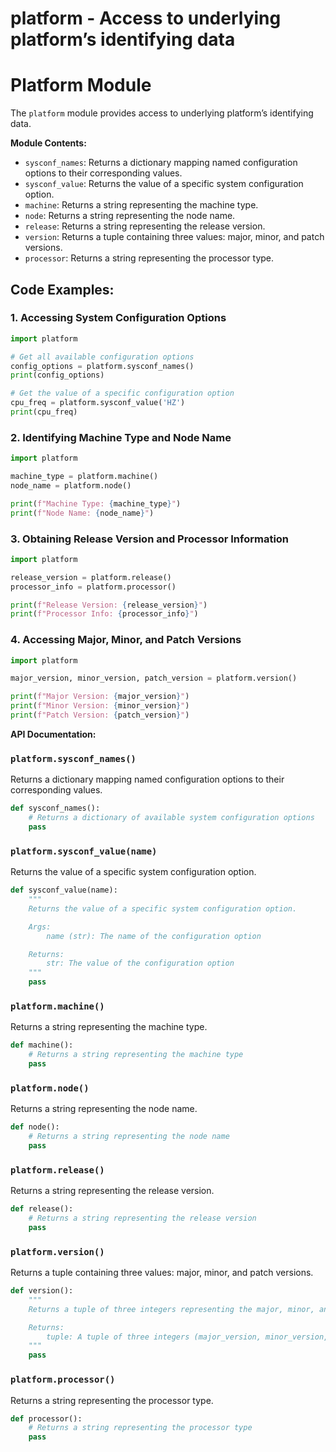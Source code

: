 # platform - Access to underlying platform’s identifying data

**Platform Module**
====================

The `platform` module provides access to underlying platform’s identifying data.

**Module Contents:**

*   `sysconf_names`: Returns a dictionary mapping named configuration options to their corresponding values.
*   `sysconf_value`: Returns the value of a specific system configuration option.
*   `machine`: Returns a string representing the machine type.
*   `node`: Returns a string representing the node name.
*   `release`: Returns a string representing the release version.
*   `version`: Returns a tuple containing three values: major, minor, and patch versions.
*   `processor`: Returns a string representing the processor type.

**Code Examples:**
-------------------

### 1. Accessing System Configuration Options

```python
import platform

# Get all available configuration options
config_options = platform.sysconf_names()
print(config_options)

# Get the value of a specific configuration option
cpu_freq = platform.sysconf_value('HZ')
print(cpu_freq)
```

### 2. Identifying Machine Type and Node Name

```python
import platform

machine_type = platform.machine()
node_name = platform.node()

print(f"Machine Type: {machine_type}")
print(f"Node Name: {node_name}")
```

### 3. Obtaining Release Version and Processor Information

```python
import platform

release_version = platform.release()
processor_info = platform.processor()

print(f"Release Version: {release_version}")
print(f"Processor Info: {processor_info}")
```

### 4. Accessing Major, Minor, and Patch Versions

```python
import platform

major_version, minor_version, patch_version = platform.version()

print(f"Major Version: {major_version}")
print(f"Minor Version: {minor_version}")
print(f"Patch Version: {patch_version}")
```

**API Documentation:**

### `platform.sysconf_names()`

Returns a dictionary mapping named configuration options to their corresponding values.

```python
def sysconf_names():
    # Returns a dictionary of available system configuration options
    pass
```

### `platform.sysconf_value(name)`

Returns the value of a specific system configuration option.

```python
def sysconf_value(name):
    """
    Returns the value of a specific system configuration option.

    Args:
        name (str): The name of the configuration option

    Returns:
        str: The value of the configuration option
    """
    pass
```

### `platform.machine()`

Returns a string representing the machine type.

```python
def machine():
    # Returns a string representing the machine type
    pass
```

### `platform.node()`

Returns a string representing the node name.

```python
def node():
    # Returns a string representing the node name
    pass
```

### `platform.release()`

Returns a string representing the release version.

```python
def release():
    # Returns a string representing the release version
    pass
```

### `platform.version()`

Returns a tuple containing three values: major, minor, and patch versions.

```python
def version():
    """
    Returns a tuple of three integers representing the major, minor, and patch versions.

    Returns:
        tuple: A tuple of three integers (major_version, minor_version, patch_version)
    """
    pass
```

### `platform.processor()`

Returns a string representing the processor type.

```python
def processor():
    # Returns a string representing the processor type
    pass
```
